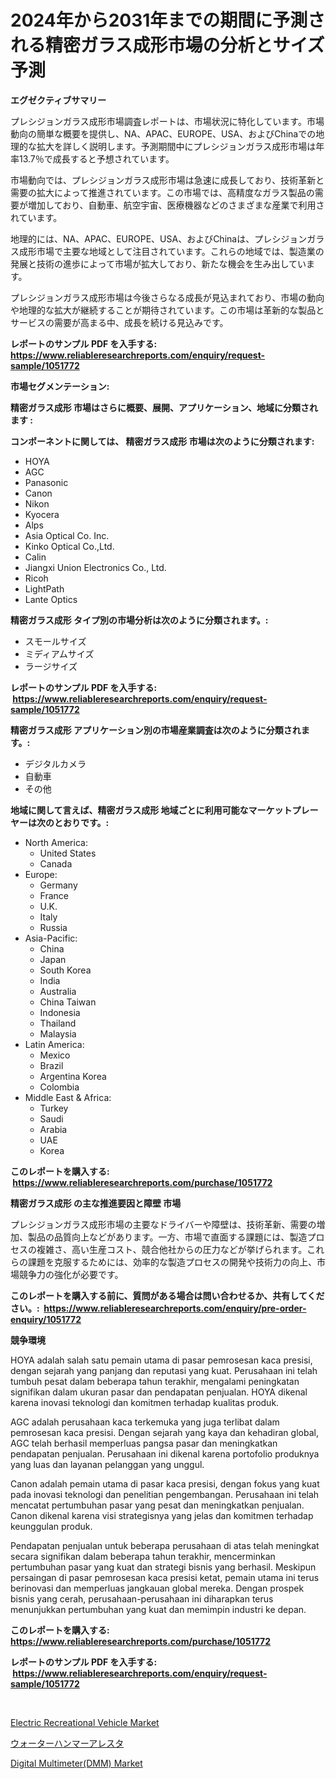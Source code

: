 <p><h1>2024年から2031年までの期間に予測される精密ガラス成形市場の分析とサイズ予測</h1></p><p><strong>エグゼクティブサマリー</strong></p>
<p><p>プレシジョンガラス成形市場調査レポートは、市場状況に特化しています。市場動向の簡単な概要を提供し、NA、APAC、EUROPE、USA、およびChinaでの地理的な拡大を詳しく説明します。予測期間中にプレシジョンガラス成形市場は年率13.7％で成長すると予想されています。</p><p>市場動向では、プレシジョンガラス成形市場は急速に成長しており、技術革新と需要の拡大によって推進されています。この市場では、高精度なガラス製品の需要が増加しており、自動車、航空宇宙、医療機器などのさまざまな産業で利用されています。</p><p>地理的には、NA、APAC、EUROPE、USA、およびChinaは、プレシジョンガラス成形市場で主要な地域として注目されています。これらの地域では、製造業の発展と技術の進歩によって市場が拡大しており、新たな機会を生み出しています。</p><p>プレシジョンガラス成形市場は今後さらなる成長が見込まれており、市場の動向や地理的な拡大が継続することが期待されています。この市場は革新的な製品とサービスの需要が高まる中、成長を続ける見込みです。</p></p>
<p><strong>レポートのサンプル PDF を入手する: <a href="https://www.reliableresearchreports.com/enquiry/request-sample/1051772">https://www.reliableresearchreports.com/enquiry/request-sample/1051772</a></strong></p>
<p><strong>市場セグメンテーション:</strong></p>
<p><strong> 精密ガラス成形 市場はさらに概要、展開、アプリケーション、地域に分類されます :</strong></p>
<p><strong>コンポーネントに関しては、 精密ガラス成形 市場は次のように分類されます: &nbsp;</strong></p>
<p><ul><li>HOYA</li><li>AGC</li><li>Panasonic</li><li>Canon</li><li>Nikon</li><li>Kyocera</li><li>Alps</li><li>Asia Optical Co. Inc.</li><li>Kinko Optical Co.,Ltd.</li><li>Calin</li><li>Jiangxi Union Electronics Co., Ltd.</li><li>Ricoh</li><li>LightPath</li><li>Lante Optics</li></ul></p>
<p><strong> 精密ガラス成形 タイプ別の市場分析は次のように分類されます。:</strong></p>
<p><ul><li>スモールサイズ</li><li>ミディアムサイズ</li><li>ラージサイズ</li></ul></p>
<p><strong>レポートのサンプル PDF を入手する: &nbsp;<a href="https://www.reliableresearchreports.com/enquiry/request-sample/1051772">https://www.reliableresearchreports.com/enquiry/request-sample/1051772</a></strong></p>
<p><strong> 精密ガラス成形 アプリケーション別の市場産業調査は次のように分類されます。:</strong></p>
<p><ul><li>デジタルカメラ</li><li>自動車</li><li>その他</li></ul></p>
<p><strong>地域に関して言えば、精密ガラス成形 地域ごとに利用可能なマーケットプレーヤーは次のとおりです。:</strong></p>
<p><ul>
    <li>
        North America:
        <ul>
            <li>United States</li>
            <li>Canada</li>
        </ul>
    </li>
    <li>
        Europe:
        <ul>
            <li>Germany</li>
            <li>France</li>
            <li>U.K.</li>
            <li>Italy</li>
            <li>Russia</li>
        </ul>
    </li>
    <li>
        Asia-Pacific:
        <ul>
            <li>China</li>
            <li>Japan</li>
            <li>South Korea</li>
            <li>India</li>
            <li>Australia</li>
            <li>China Taiwan</li>
            <li>Indonesia</li>
            <li>Thailand</li>
            <li>Malaysia</li>
        </ul>
    </li>
    <li>
        Latin America:
        <ul>
            <li>Mexico</li>
            <li>Brazil</li>
            <li>Argentina Korea</li>
            <li>Colombia</li>
        </ul>
    </li>
    <li>
        Middle East & Africa:
        <ul>
            <li>Turkey</li>
            <li>Saudi</li>
            <li>Arabia</li>
            <li>UAE</li>
            <li>Korea</li>
        </ul>
    </li>
    </ul></p>
<p><strong>このレポートを購入する: &nbsp;<a href="https://www.reliableresearchreports.com/purchase/1051772">https://www.reliableresearchreports.com/purchase/1051772</a></strong></p>
<p><strong>精密ガラス成形 の主な推進要因と障壁 市場</strong></p>
<p><p>プレシジョンガラス成形市場の主要なドライバーや障壁は、技術革新、需要の増加、製品の品質向上などがあります。一方、市場で直面する課題には、製造プロセスの複雑さ、高い生産コスト、競合他社からの圧力などが挙げられます。これらの課題を克服するためには、効率的な製造プロセスの開発や技術力の向上、市場競争力の強化が必要です。</p></p>
<p><strong>このレポートを購入する前に、質問がある場合は問い合わせるか、共有してください。:&nbsp; <a href="https://www.reliableresearchreports.com/enquiry/pre-order-enquiry/1051772">https://www.reliableresearchreports.com/enquiry/pre-order-enquiry/1051772</a></strong></p>
<p><strong>競争環境</strong></p>
<p><p>HOYA adalah salah satu pemain utama di pasar pemrosesan kaca presisi, dengan sejarah yang panjang dan reputasi yang kuat. Perusahaan ini telah tumbuh pesat dalam beberapa tahun terakhir, mengalami peningkatan signifikan dalam ukuran pasar dan pendapatan penjualan. HOYA dikenal karena inovasi teknologi dan komitmen terhadap kualitas produk.</p><p>AGC adalah perusahaan kaca terkemuka yang juga terlibat dalam pemrosesan kaca presisi. Dengan sejarah yang kaya dan kehadiran global, AGC telah berhasil memperluas pangsa pasar dan meningkatkan pendapatan penjualan. Perusahaan ini dikenal karena portofolio produknya yang luas dan layanan pelanggan yang unggul.</p><p>Canon adalah pemain utama di pasar kaca presisi, dengan fokus yang kuat pada inovasi teknologi dan penelitian pengembangan. Perusahaan ini telah mencatat pertumbuhan pasar yang pesat dan meningkatkan penjualan. Canon dikenal karena visi strategisnya yang jelas dan komitmen terhadap keunggulan produk.</p><p>Pendapatan penjualan untuk beberapa perusahaan di atas telah meningkat secara signifikan dalam beberapa tahun terakhir, mencerminkan pertumbuhan pasar yang kuat dan strategi bisnis yang berhasil. Meskipun persaingan di pasar pemrosesan kaca presisi ketat, pemain utama ini terus berinovasi dan memperluas jangkauan global mereka. Dengan prospek bisnis yang cerah, perusahaan-perusahaan ini diharapkan terus menunjukkan pertumbuhan yang kuat dan memimpin industri ke depan.</p></p>
<p><strong>このレポートを購入する: &nbsp; <a href="https://www.reliableresearchreports.com/purchase/1051772">https://www.reliableresearchreports.com/purchase/1051772</a></strong></p>
<p><strong>レポートのサンプル PDF を入手する: &nbsp;<a href="https://www.reliableresearchreports.com/enquiry/request-sample/1051772">https://www.reliableresearchreports.com/enquiry/request-sample/1051772</a></strong><strong></strong></p>
<p>&nbsp;</p>
<p><p><a href="https://www.linkedin.com/pulse/electric-recreational-vehicle-market-size-growth-segmentation-7lime?trackingId=lLVt%2BFBA1EQPIePFs1KOow%3D%3D">Electric Recreational Vehicle Market</a></p><p><a href="https://github.com/zoetazuur/Market-Research-Report-List-1/blob/main/715177817461.md">ウォーターハンマーアレスタ</a></p><p><a href="https://www.linkedin.com/pulse/digital-multimeterdmm-market-size-growth-segmentation-405le?trackingId=c28CM8Al1TY1V5Gwpzl4ig%3D%3D">Digital Multimeter(DMM) Market</a></p></p>